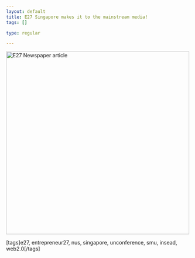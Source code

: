 ```yaml
--- 
layout: default
title: E27 Singapore makes it to the mainstream media!
tags: []

type: regular

---
```

<img width="500" height="500" align="middle" alt="E27 Newspaper article" title="E27 Newspaper article" src="http://i60.photobucket.com/albums/h35/mallipeddi/e27_newspaper_unconference.jpg" />

[tags]e27, entrepreneur27, nus, singapore, unconference, smu, insead, web2.0[/tags]
